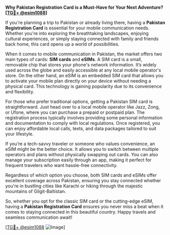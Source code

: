 **Why Pakistan Registration Card is a Must-Have for Your Next Adventure? [[TG💪+ @esim1088](https://t.me/s/esim1088)]**

If you're planning a trip to Pakistan or already living there, having a **Pakistan Registration Card** is essential for your mobile communication needs. Whether you're into exploring the breathtaking landscapes, enjoying cultural experiences, or simply staying connected with family and friends back home, this card opens up a world of possibilities.

When it comes to mobile communication in Pakistan, the market offers two main types of cards: **SIM cards** and **eSIMs**. A SIM card is a small, removable chip that stores your phone's network information. It’s widely used across the globe and easily accessible at any local mobile operator's store. On the other hand, an eSIM is an embedded SIM card that allows you to activate your mobile plan directly on your device without needing a physical card. This technology is gaining popularity due to its convenience and flexibility.

For those who prefer traditional options, getting a Pakistan SIM card is straightforward. Just head over to a local mobile operator like Jazz, Zong, or Ufone, where you can purchase a prepaid or postpaid plan. The registration process typically involves providing some personal information and documentation to comply with local regulations. Once registered, you can enjoy affordable local calls, texts, and data packages tailored to suit your lifestyle.

If you’re a tech-savvy traveler or someone who values convenience, an eSIM might be the better choice. It allows you to switch between multiple operators and plans without physically swapping out cards. You can also manage your subscription easily through an app, making it perfect for frequent travelers who want hassle-free connectivity.

Regardless of which option you choose, both SIM cards and eSIMs offer excellent coverage across Pakistan, ensuring you stay connected whether you're in bustling cities like Karachi or hiking through the majestic mountains of Gilgit-Baltistan. 

So, whether you opt for the classic SIM card or the cutting-edge eSIM, having a **Pakistan Registration Card** ensures you never miss a beat when it comes to staying connected in this beautiful country. Happy travels and seamless communication await!

[[TG💪+ @esim1088](https://t.me/s/esim1088) ![Image](https://i.postimg.cc/Y0z9fWf4/image.png)]